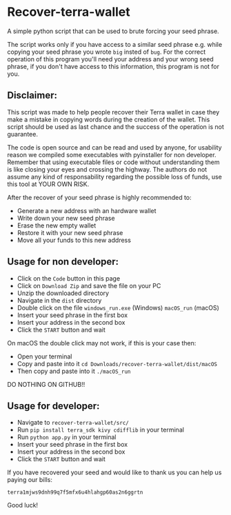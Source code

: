 # Recover-terra-wallet

A simple python script that can be used to brute forcing your seed phrase.

The script works only if you have access to a similar seed phrase e.g. while copying your seed phrase you wrote `big` insted of `bug`.
For the correct operation of this program you'll need your address and your wrong seed phrase, if you don't have access to this information, this program is not for you.

## Disclaimer:

This script was made to help people recover their Terra wallet in case they make a mistake in copying words during the creation of the wallet.
This script should be used as last chance and the success of the operation is not guarantee.

The code is open source and can be read and used by anyone, for usability reason we compiled some executables with pyinstaller for non developer.
Remember that using executable files or code without understanding them is like closing your eyes and crossing the highway.
The authors do not assume any kind of responsability regarding the possible loss of funds, use this tool at YOUR OWN RISK.

After the recover of your seed phrase is highly recommended to:

* Generate a new address with an hardware wallet 
* Write down your new seed phrase
* Erase the new empty wallet
* Restore it with your new seed phrase
* Move all your funds to this new address

## Usage for non developer:

* Click on the `Code` button in this page
* Click on `Download Zip` and save the file on your PC
* Unzip the downloaded directory
* Navigate in the `dist` directory
* Double click on the file `windows_run.exe` (Windows) `macOS_run` (macOS)
* Insert your seed phrase in the first box
* Insert your address in the second box
* Click the `START` button and wait

On macOS the double click may not work, if this is your case then:

* Open your terminal
* Copy and paste into it `cd Downloads/recover-terra-wallet/dist/macOS`
* Then copy and paste into it `./macOS_run`

DO NOTHING ON GITHUB!!

## Usage for developer:

* Navigate to `recover-terra-wallet/src/`
* Run `pip install terra_sdk kivy cdifflib` in your terminal
* Run `python app.py` in your terminal
* Insert your seed phrase in the first box
* Insert your address in the second box
* Click the `START` button and wait

If you have recovered your seed and would like to thank us you can help us paying our bills:

`terra1mjws9dnh99q7f5mfx6u4hlahgp60as2n6ggrtn`

Good luck!

